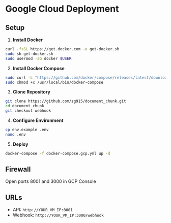 # Google Cloud Deployment

## Setup

1. **Install Docker**
```bash
curl -fsSL https://get.docker.com -o get-docker.sh
sudo sh get-docker.sh
sudo usermod -aG docker $USER
```

2. **Install Docker Compose**
```bash
sudo curl -L "https://github.com/docker/compose/releases/latest/download/docker-compose-$(uname -s)-$(uname -m)" -o /usr/local/bin/docker-compose
sudo chmod +x /usr/local/bin/docker-compose
```

3. **Clone Repository**
```bash
git clone https://github.com/zg915/document_chunk.git
cd document_chunk
git checkout webhook
```

4. **Configure Environment**
```bash
cp env.example .env
nano .env
```

5. **Deploy**
```bash
docker-compose -f docker-compose.gcp.yml up -d
```

## Firewall
Open ports 8001 and 3000 in GCP Console

## URLs
- API: `http://YOUR_VM_IP:8001`
- Webhook: `http://YOUR_VM_IP:3000/webhook`
